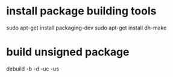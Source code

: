# install package building tools
sudo apt-get install packaging-dev
sudo apt-get install dh-make

# build unsigned package
debuild -b -d -uc -us
